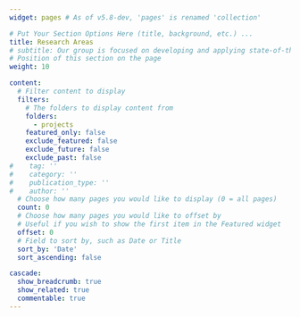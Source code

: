 ```yaml
---
widget: pages # As of v5.8-dev, 'pages' is renamed 'collection'

# Put Your Section Options Here (title, background, etc.) ...
title: Research Areas
# subtitle: Our group is focused on developing and applying state-of-the art methods to solve challenging problems in radiotherapy image computing. We use a wide range of techniques, from image processing algorithms and statistical modelling to machine learning and deep learning. 
# Position of this section on the page
weight: 10

content:
  # Filter content to display
  filters:
    # The folders to display content from
    folders:
      - projects
    featured_only: false
    exclude_featured: false
    exclude_future: false
    exclude_past: false
#    tag: ''
#    category: ''
#    publication_type: ''
#    author: ''
  # Choose how many pages you would like to display (0 = all pages)
  count: 0
  # Choose how many pages you would like to offset by
  # Useful if you wish to show the first item in the Featured widget
  offset: 0
  # Field to sort by, such as Date or Title
  sort_by: 'Date'
  sort_ascending: false

cascade:
  show_breadcrumb: true
  show_related: true
  commentable: true
---
```

